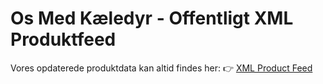 # Os Med Kæledyr - Offentligt XML Produktfeed

Vores opdaterede produktdata kan altid findes her:
👉 [XML Product Feed](https://www.osmedkaeledyr.dk/collections/xml-product-feed-all)
